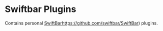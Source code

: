# Swiftbar Plugins
Contains personal [SwiftBar](https://github.com/swiftbar/SwiftBar)https://github.com/swiftbar/SwiftBar) plugins.
